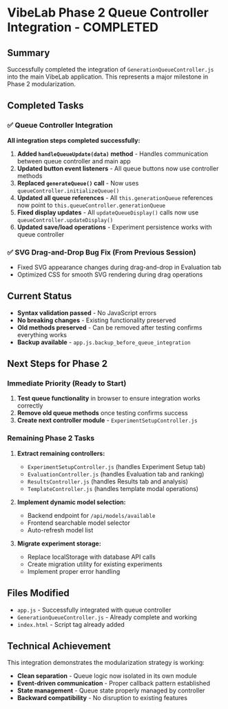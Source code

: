 # VibeLab Phase 2 Queue Controller Integration - COMPLETED

## Summary
Successfully completed the integration of `GenerationQueueController.js` into the main VibeLab application. This represents a major milestone in Phase 2 modularization.

## Completed Tasks

### ✅ Queue Controller Integration
**All integration steps completed successfully:**

1. **Added `handleQueueUpdate(data)` method** - Handles communication between queue controller and main app
2. **Updated button event listeners** - All queue buttons now use controller methods
3. **Replaced `generateQueue()` call** - Now uses `queueController.initializeQueue()`
4. **Updated all queue references** - All `this.generationQueue` references now point to `this.queueController.generationQueue`
5. **Fixed display updates** - All `updateQueueDisplay()` calls now use `queueController.updateDisplay()`
6. **Updated save/load operations** - Experiment persistence works with queue controller

### ✅ SVG Drag-and-Drop Bug Fix (From Previous Session)
- Fixed SVG appearance changes during drag-and-drop in Evaluation tab
- Optimized CSS for smooth SVG rendering during drag operations

## Current Status
- **Syntax validation passed** - No JavaScript errors
- **No breaking changes** - Existing functionality preserved
- **Old methods preserved** - Can be removed after testing confirms everything works
- **Backup available** - `app.js.backup_before_queue_integration`

## Next Steps for Phase 2

### Immediate Priority (Ready to Start)
1. **Test queue functionality** in browser to ensure integration works correctly
2. **Remove old queue methods** once testing confirms success
3. **Create next controller module** - `ExperimentSetupController.js`

### Remaining Phase 2 Tasks
1. **Extract remaining controllers:**
   - `ExperimentSetupController.js` (handles Experiment Setup tab)
   - `EvaluationController.js` (handles Evaluation tab and ranking)
   - `ResultsController.js` (handles Results tab and analysis)
   - `TemplateController.js` (handles template modal operations)

2. **Implement dynamic model selection:**
   - Backend endpoint for `/api/models/available`
   - Frontend searchable model selector
   - Auto-refresh model list

3. **Migrate experiment storage:**
   - Replace localStorage with database API calls
   - Create migration utility for existing experiments
   - Implement proper error handling

## Files Modified
- `app.js` - Successfully integrated with queue controller
- `GenerationQueueController.js` - Already complete and working
- `index.html` - Script tag already added

## Technical Achievement
This integration demonstrates the modularization strategy is working:
- **Clean separation** - Queue logic now isolated in its own module
- **Event-driven communication** - Proper callback pattern established
- **State management** - Queue state properly managed by controller
- **Backward compatibility** - No disruption to existing features